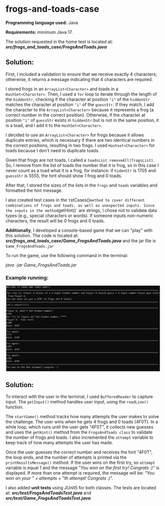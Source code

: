 # frogs-and-toads-case

<b>Programming language used:</b> Java

<b>Requirements:</b> minimum Java 17.

The solution requested in the home test is located at: <b><i>src/frogs_and_toads_case/FrogsAndToads.java</b></i>

## Solution:

First, I included a validation to ensure that we receive exactly 4 characters; otherwise, it returns a message indicating that 4 characters are required.

I stored frogs in an `ArrayList<Character>` and toads in a `HashSet<Character>`. Then, I used a `for` loop to iterate through the length of the `hiddenStr`, checking if the character at position `"i"` of the `hiddenStr` matches the character at position `"i"` of the `guessStr`. If they match, I add the character to the `ArrayList<Character>` because it represents a frog (a correct number in the correct position). Otherwise, if the character at position `"i"` of `guessStr` exists in `hiddenStr` but is not in the same position, it is a toad, and I add it to the `HashSet<Character>`.

I decided to use an `ArrayList<Character>` for frogs because it allows duplicate entries, which is necessary if there are two identical numbers in the correct positions, resulting in two frogs. I used `Hashset<Character>` for toads because I don't need to duplicate toads. 

Given that frogs are not toads, I called a `toadsList.removeAll(frogsList)`. So, I remove from the list of toads the number that it is frog, so in this case I never count as a toad what it is a frog, for instance: if `hidenStr` is 1705 and `guessStr` is 5555, the hint should show 1 frog and 0 toads. 

After that, I stored the sizes of the lists in the `frogs` and `toads` variables and formatted the hint message.

I also created test cases in the `t`stCases()` method to cover different combinations of frogs and toads, as well as unexpected inputs. Since the inputs in the method `getHint()` are strings, I chose not to validate data types (e.g., special characters or words). If someone inputs non-numeric characters, the result will be 0 frogs and 0 toads.

<b>Additionally</b>, I developed a console-based game that we can "play" with this solution. The code is located at: <b><i>src/frogs_and_toads_case/Game_FrogsAndToads.java</i></b> and the jar file is `Game_FrogsAndToads.jar`

To run the game, use the following command in the terminal:

<i>java -jar Game_FrogsAndToads.jar</i>

### Example running: 
<img src="/img/game.png">

## Solution:

To interact with the user in the terminal, I used `BufferedReader` to capture input. The `getInput()` method handles user input, using the `readLine()` function.

The `startGame()` method tracks how many attempts the user makes to solve the challenge. The user wins when he gets 4 frogs and 0 toads (4F0T). In a while loop, which runs until the user gets "4F0T", it collects new guesses and uses the `getHint()` method from the `FrogsAndToads class` to validate the number of frogs and toads. I also incremented the `attempt` variable to keep track of how many attempts the user has made.

Once the user guesses the correct number and receives the hint "4F0T", the loop ends, and the number of attempts is printed via the `printResultsMessage()` method. If the user wins on the first try, so `attempt` variable is equal 1 and the message <i>"You won on the first try! Congrats :)"</i> is displayed. If more than one attempt is required, the message will be: <i>"You won on your " + attempts + "th attempt! Congrats :)".</i>

I also added <b>unit tests</b> using JUnit5 for both classes. The tests are located at: <b><i>src/test/FrogsAndToadsTest.java</i></b> and <b><i>src/test/Game_FrogsAndToadsTest.java</i></b>
